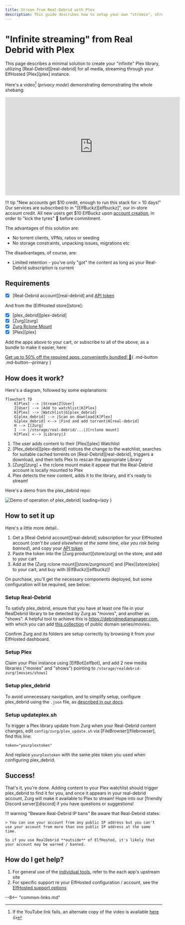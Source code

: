 ```yaml
---
title: Stream from Real-Debrid with Plex
description: This guide describes how to setup your own "stremio", streaming your media from Real-Debrid using Plex, without having to store it locally or even touch a torrent client or a VPN!
---
```

# "Infinite streaming" from Real Debrid with Plex

This page describes a minimal solution to create your "infinite" Plex library, utilizing [Real-Debrid][real-debrid] for all media, streaming through your ElfHosted [Plex][plex] instance.

Here's a video[^1] (*privacy mode*) demonstrating demonstrating the whole shebang:

<iframe width="560" height="315" src="https://www.youtube-nocookie.com/embed/JTFoy0jQS4s?si=I7MW1HlzGa1QWgVd" title="YouTube video player" frameborder="0" allow="accelerometer; autoplay; clipboard-write; encrypted-media; gyroscope; picture-in-picture; web-share" referrerpolicy="strict-origin-when-cross-origin" allowfullscreen></iframe>

!!! tip "New accounts get $10 credit, enough to run this stack for > 10 days!"
    Our services are subscribed to in "[ElfBuckz][elfbuckz]", our in-store account credit. All new users get $10 ElfBuckz upon [account creation](https://store.elfhosted.com/my-account/), in order to "kick the tyres" :red_car: before commitment.

The advantages of this solution are:

* No torrent clients, VPNs, ratios or seeding
* No storage constraints, unpacking issues, migrations etc

The disadvantages, of course, are:

* Limited retention - you've only "got" the content as long as your Real-Debrid subscription is current

## Requirements

* [x] [Real-Debrid account][real-debrid] and [API token](https://real-debrid.com/apitoken)

And from the [ElfHosted store][store]:

* [x] [plex_debrid][plex-debrid]
* [x] [Zurg][zurg]
* [x] [Zurg Rclone Mount](https://store.elfhosted.com/product/rclone-real-debrid/)
* [x] [Plex][plex]

Add the apps above to your cart, or subscribe to all of the above, as a bundle to make it easier, here:

[Get up to 50% off the required apps, conveniently bundled! :gift:](https://store.elfhosted.com/product/minimal-real-debrid-plex-streaming-bundle){ .md-button .md-button--primary }

## How does it work?

Here's a diagram, followed by some explanations:

```mermaid
flowchart TD
    K[Plex] --> |Stream|Z[User]
    Z[User] --> |Add to watchlist|K[Plex]
    K[Plex] --> |Watchlist|G[plex_debrid]
    G[plex_debrid] --> |Scan on download|K[Plex]
    G[plex_debrid] <--> |Find and add torrent|H[real-debrid]
    H --> I[Zurg]
    I --> |/storage/real-debrid/...|J[rclone mount]
    K[Plex] <--> |Library|J
```

1. The user adds content to their [Plex][plex] Watchlist
2. [Plex_debrid][plex-debrid] notices the change to the watchlist, searches for suitable cached torrents on [Real-Debrid][real-debrid], triggers a download, and then tells Plex to rescan the appropriate Library
3. [Zurg][zurg] + the rclone mount make it appear that the Real-Debrid account is locally mounted to Plex
4. Plex detects the new content, adds it to the library, and it's ready to stream!

Here's a demo from the plex_debrid repo:

![Demo of operation of plex_debrid](/images/plex-debrid-demo.gif){ loading=lazy }

## How to set it up

Here's a little more detail..

1. Get a [Real-Debrid account][real-debrid] subscription for your ElfHosted account (*can't be used elsewhere at the same time, else you risk being banned*), and copy your [API token](https://real-debrid.com/apitoken)
2. Paste the token into the [Zurg product][store/zurg] on the store, and add to your cart
3. Add at the [Zurg rclone mount][store/zurgmount] and [Plex][store/plex] to your cart, and buy with [ElfBuckz][elfbuckz]!

On purchase, you'll get the necessary components deployed, but some configuration will be required, see below:

### Setup Real-Debrid

To satisfy plex_debrid, ensure that you have at least one file in your RealDebrid library to be detected by Zurg as "movies", and another as "shows". A helpful tool to achieve this is https://debridmediamanager.com, with which you can add [this collection](https://hashlists.debridmediamanager.com/b992bcaf-dab5-42a1-8e17-117904f4ae6b.html) of public domain series/movies.

Confirm Zurg and its folders are setup correctly by browsing it from your ElfHosted dashboard.

### Setup Plex

Claim your Plex instance using [ElfBot][elfbot], and add 2 new media libraries ("movies" and "shows") pointing to `/storage/realdebrid-zurg/[movies/shows]`

### Setup plex_debrid

To avoid unnecessary navigation, and to simplify setup, configure plex_debrid using the `.json` file, as [described in our docs](/app/plex-debrid/#how-do-i-use-it).

### Setup updateplex.sh

To trigger a Plex library update from Zurg when your Real-Debrid content changes, edit `config/zurg/plex_update.sh` via [FileBrowser][filebrowser], find this line:

```
token="yourplextoken"
```

And replace `yourplextoken` with the same plex token you used when configuring plex_debrid.

## Success!

That's it, you're done. Adding content to your Plex watchlist should trigger plex_debrid to find it for you, and once it appears in your real-debrid account, Zurg will make it available to Plex to stream! Hope into our [friendly Discord server][discord] if you have questions or suggestions!

!!! warning "Beware Real-Debrid IP bans"
    Be aware that Real-Debrid states:
    
    > You can use your account from any public IP address but you can't use your account from more than one public IP address at the same time.

    So if you use RealDebrid **outside** of ElfHosted, it's likely that your account may be warned / banned.

## How do I get help?

1. For general use of the [individual tools](/apps/), refer to the each app's upstream site
2. For specific support re your ElfHosted configuration / account, see the [ElfHosted support options](/get-help)

--8<-- "common-links.md"

[^1]: If the YouTube link fails, an alternate copy of the video is available [here](https://video.elfhosted.com/w/5LvkPmHYxBnt8s72mt8Yey) :thumbsup: